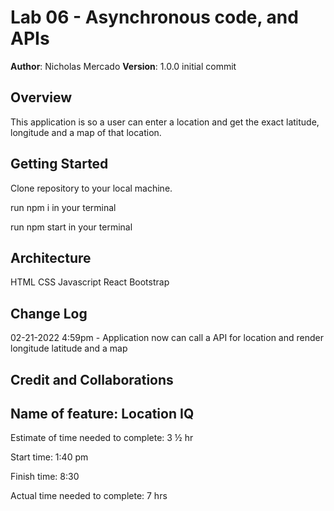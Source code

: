 # Lab 06 - Asynchronous code, and APIs

**Author**: Nicholas Mercado
**Version**: 1.0.0 initial commit

## Overview

This application is so a user can enter a location and get the exact latitude, longitude and a map of that location.

## Getting Started

Clone repository to your local machine.

run npm i in your terminal

run npm start in your terminal

## Architecture

HTML
CSS
Javascript
React
Bootstrap

## Change Log

02-21-2022 4:59pm - Application now can call a API for location and render longitude latitude and a map

## Credit and Collaborations

## Name of feature: Location IQ

Estimate of time needed to complete: 3 ½ hr

Start time: 1:40 pm

Finish time: 8:30

Actual time needed to complete: 7 hrs
